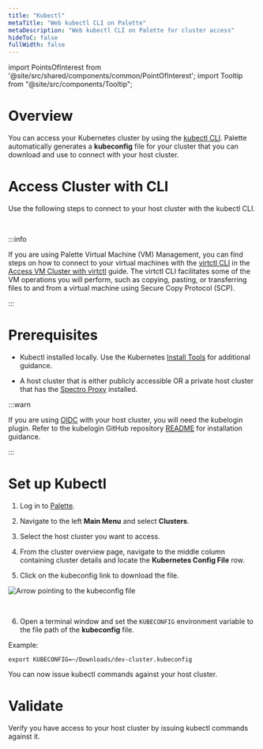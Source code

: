 ```yaml
---
title: "Kubectl"
metaTitle: "Web kubectl CLI on Palette"
metaDescription: "Web kubectl CLI on Palette for cluster access"
hideToC: false
fullWidth: false
---
```





import PointsOfInterest from '@site/src/shared/components/common/PointOfInterest';
import Tooltip from "@site/src/components/Tooltip";


# Overview

You can access your Kubernetes cluster by using the [kubectl CLI](https://kubernetes.io/docs/reference/kubectl/). Palette automatically generates a **kubeconfig** file for your cluster that you can download and use to connect with your host cluster.


# Access Cluster with CLI

Use the following steps to connect to your host cluster with the kubectl CLI.

<br />

:::info

If you are using Palette Virtual Machine (VM) Management, you can find steps on how to connect to your virtual machines with the [virtctl CLI](https://kubevirt.io/user-guide/operations/virtctl_client_tool/) in the [Access VM Cluster with virtctl](/vm-management/create-manage-vm/access-cluster-with-virtctl) guide. The virtctl CLI facilitates some of the VM operations you will perform, such as copying, pasting, or transferring files to and from a virtual machine using Secure Copy Protocol (SCP).

:::

# Prerequisites

- Kubectl installed locally. Use the Kubernetes [Install Tools](https://kubernetes.io/docs/tasks/tools/) for additional guidance.


- A host cluster that is either publicly accessible OR a private host cluster that has the [Spectro Proxy](/integrations/frp) installed.


:::warn

If you are using [OIDC](/clusters/cluster-management/cluster-rbac#userbacwithoidc) with your host cluster, you will need the kubelogin plugin. Refer to the kubelogin GitHub repository [README](https://github.com/int128/kubelogin#setup) for installation guidance.

:::


# Set up Kubectl

1. Log in to [Palette](https://spectrocloud.com).



2. Navigate to the left **Main Menu** and select **Clusters**.



3. Select the host cluster you want to access.


4. From the cluster overview page, navigate to the middle column containing cluster details and locate the **Kubernetes Config File** row.


5. Click on the kubeconfig link to download the file.

![Arrow pointing to the kubeconfig file](/assets/docs/images/clusters_cluster-management_palette-webctl_cluster-details-overview.png)

<br />

6. Open a terminal window and set the `KUBECONFIG` environment variable to the file path of the **kubeconfig** file.
  
  Example:
  ```shell
  export KUBECONFIG=~/Downloads/dev-cluster.kubeconfig 
  ```


You can now issue kubectl commands against your host cluster.


# Validate

Verify you have access to your host cluster by issuing kubectl commands against it. 



<!-- # Overview

Palette leverages Kubectl through an in-built command line interface for the users to communicate with their workload clusters. This enables our users to deploy applications, inspect and manage cluster resources, and view logs using the Palette terminal without an external terminal. 

# Usage Scenarios

* Cluster Access
* Cluster access with OIDC Authentication enabled
* Cluster access with Spectro Proxy  
* CLI-Based Cluster Access

## Cluster Access

For general scenario, a user can connect to the cluster directly as below:

<br/>

1. Launch a cluster from the `Project Admin` Console.


2. Go the the `Cluster Details` page 


3. Click the `Connect` button available at the `Kubernetes Config File.` 


4. Wait for the terminal to be launched and start communicating to the cluster using the `kubectl` commands.


## Cluster Access with OIDC Authentication Enabled

Cluster access with OIDC authentication enables the clients to verify the end user's identity before establishing cluster connectivity. The user needs to establish an OIDC-based authentication to the cluster through an identity provider of their choice. To establish cluster access with OIDC authentication, follow the steps below:

<br/>

1. Connfigure the OIDC provider callback or redirect url to use the following URL: `https://console.spectrocloud.com/v1/shelly/oidc/callback`


2. Launch a cluster from the **Project** scope and enable cluster OIDC.

	**Note:** To enable OIDC, the user can use the Spectro RBAC Add-on or the Kubernetes YAML file.


3. Go the the **Cluster Details** page. 


4. Click the **Connect** button by the **Kubernetes Config File**


5. Wait for the terminal to be launched.

 
6. Once the terminal is launched, give a kubectl command to obtain the console endpoint.


7. Copy the endpoint on the terminal, open a browser window, and provide your OIDC credentials.


8. After successful login to the page, get back to the terminal and start communicating to the cluster using the `kubectl` commands.

## Cluster Access with Spectro Proxy  
  
Palette users can attach [Spectro Proxy](/integrations/frp/) pack to the cluster profile while profile creation. This installs the FRP client to the workload clusters and configures it with an FRP server to establish external connectivity for private clusters. To establish cluster access with Spectro Proxy (Forward Reverse Proxy), follow the steps below:

<br/>

1. Launch a cluster from the ‘Project Admin’ Console.
**Note:** The cluster profile must have an attached Spectro Proxy add-on pack.


2. Go the the `Cluster Details` page. 


3. Click the ‘Connect’ button at the ‘Kubernetes Config File.’ 


4. Wait for the terminal to be launched.


5. Once the terminal launch, give the following command:

```
kubectl config set-cluster <CLUSTER_NAME> --insecure-skip-tls-verify=true
```


6. This establishes the connectivity between the workload cluster and external API. Now the user can start communicating to the cluster using the ‘kubectl’ commands.

:::info

While creating EKS clusters with a **Private** endpoint, adding a proxy pack is mandatory for establishing Palette Web kubectl connectivity.

:::


## CLI-Based Cluster Access

The users can establish connectivity for public clusters via the public cloud CLI. To establish the CLI-based cluster access, follow the steps below:

<br />

1. Launch a cluster from the `Project Administrator` Console.


2. Go the the `Cluster Details` page.


3. Click the `Connect` button available at the `Kubernetes Config File.` 


4. Wait for the terminal to be launched. Once the terminal is launched, configure the `Public Cloud CLI`.

 **Example:**
For AWS clusters, the CLI can be configured using the below command and authenticate using the AWS console credentials like Access key and Secret key.

<br />

  ```
  		aws configure
  ```


5. Once the configuration is done, start communicating to the cluster using the ‘kubectl’ commands.



 -->
